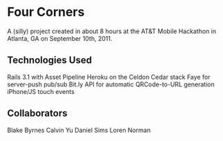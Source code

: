 # Four Corners
A (silly) project created in about 8 hours at the AT&T Mobile Hackathon in Atlanta, GA on September 10th, 2011.

## Technologies Used
Rails 3.1 with Asset Pipeline
Heroku on the Celdon Cedar stack
Faye for server-push pub/sub
Bit.ly API for automatic QRCode-to-URL generation
iPhone/JS touch events

## Collaborators
Blake Byrnes
Calvin Yu
Daniel Sims
Loren Norman
